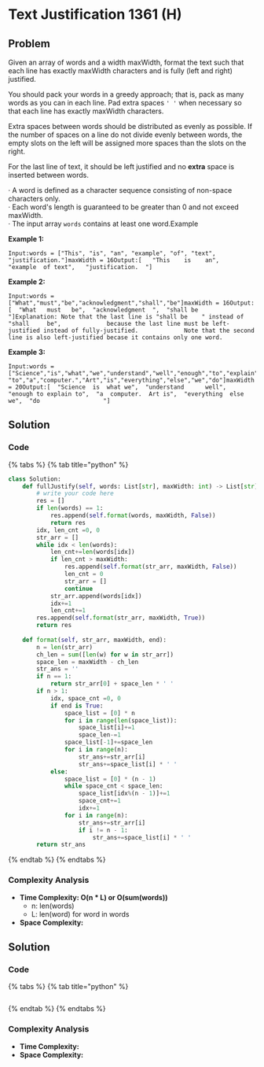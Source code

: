# Text Justification 1361 \(H\)

## Problem

Given an array of words and a width maxWidth, format the text such that each line has exactly maxWidth characters and is fully \(left and right\) justified.

You should pack your words in a greedy approach; that is, pack as many words as you can in each line. Pad extra spaces `' '` when necessary so that each line has exactly maxWidth characters.

Extra spaces between words should be distributed as evenly as possible. If the number of spaces on a line do not divide evenly between words, the empty slots on the left will be assigned more spaces than the slots on the right.

For the last line of text, it should be left justified and no **extra** space is inserted between words.

· A word is defined as a character sequence consisting of non-space characters only.  
· Each word's length is guaranteed to be greater than 0 and not exceed maxWidth.  
· The input array `words` contains at least one word.Example

**Example 1:**

```text
Input:words = ["This", "is", "an", "example", "of", "text", "justification."]maxWidth = 16Output:[   "This    is    an",   "example  of text",   "justification.  "]
```

**Example 2:**

```text
Input:words = ["What","must","be","acknowledgment","shall","be"]maxWidth = 16Output:[  "What   must   be",  "acknowledgment  ",  "shall be        "]Explanation: Note that the last line is "shall be    " instead of "shall     be",             because the last line must be left-justified instead of fully-justified.             Note that the second line is also left-justified becase it contains only one word.
```

**Example 3:**

```text
Input:words = ["Science","is","what","we","understand","well","enough","to","explain",         "to","a","computer.","Art","is","everything","else","we","do"]maxWidth = 20Output:[  "Science  is  what we",  "understand      well",  "enough to explain to",  "a  computer.  Art is",  "everything  else  we",  "do                  "]
```

## Solution 

### Code

{% tabs %}
{% tab title="python" %}
```python
class Solution:
    def fullJustify(self, words: List[str], maxWidth: int) -> List[str]:
        # write your code here
        res = []
        if len(words) == 1:
            res.append(self.format(words, maxWidth, False))
            return res
        idx, len_cnt =0, 0
        str_arr = []
        while idx < len(words):
            len_cnt+=len(words[idx])
            if len_cnt > maxWidth:
                res.append(self.format(str_arr, maxWidth, False))
                len_cnt = 0
                str_arr = []
                continue
            str_arr.append(words[idx])
            idx+=1
            len_cnt+=1
        res.append(self.format(str_arr, maxWidth, True))
        return res
    
    def format(self, str_arr, maxWidth, end):
        n = len(str_arr)
        ch_len = sum([len(w) for w in str_arr])
        space_len = maxWidth - ch_len
        str_ans = ''
        if n == 1:
            return str_arr[0] + space_len * ' '
        if n > 1:
            idx, space_cnt =0, 0
            if end is True:
                space_list = [0] * n
                for i in range(len(space_list)):
                    space_list[i]+=1
                    space_len-=1
                space_list[-1]+=space_len
                for i in range(n):
                    str_ans+=str_arr[i]
                    str_ans+=space_list[i] * ' '
            else:
                space_list = [0] * (n - 1)
                while space_cnt < space_len:
                    space_list[idx%(n - 1)]+=1
                    space_cnt+=1
                    idx+=1
                for i in range(n):
                    str_ans+=str_arr[i]
                    if i != n - 1:
                        str_ans+=space_list[i] * ' '
        return str_ans
```
{% endtab %}
{% endtabs %}

### Complexity Analysis

* **Time Complexity: O\(n \* L\) or O\(sum\(words\)\)**
  * n: len\(words\)
  * L: len\(word\) for word in words
* **Space Complexity:**

## Solution 

### Code

{% tabs %}
{% tab title="python" %}
```python

```
{% endtab %}
{% endtabs %}

### Complexity Analysis

* **Time Complexity:**
* **Space Complexity:**

